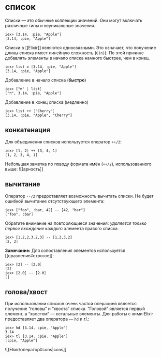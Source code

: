 # список

Списки — это обычные коллекции значений. Они могут включать различные типы и неуникальные значения.

```
iex> [3.14, :pie, "Apple"]
[3.14, :pie, "Apple"]
```

Списки в [[Elixir]] являются односвязными. Это означает, что получение длины списка имеет линейную сложность (`O(n)`). По этой причине добавлять элементы в начало списка намного быстрее, чем в конец.

```
iex> list = [3.14, :pie, "Apple"]
[3.14, :pie, "Apple"]
```
Добавление в начало списка (**быстро**)
```
iex> ["π" | list]
["π", 3.14, :pie, "Apple"]
```
Добавление в конец списка (медленно)
```
iex> list ++ ["Cherry"]
[3.14, :pie, "Apple", "Cherry"]
```

## конкатенация

Для объединения списков используется оператор `++/2`:

```
iex> [1, 2] ++ [3, 4, 1]
[1, 2, 3, 4, 1]
```

Небольшая заметка по поводу формата имён (`++/2`), использованного выше: ![[арность]]

## вычитание

Оператор `--/2` предоставляет возможность вычитать списки. Не будет ошибкой вычитание отсутствующего элемента:

```
iex> ["foo", :bar, 42] -- [42, "bar"]
["foo", :bar]
```

Обратите внимание на повторяющиеся значения: *удаляется только первое вхождение* каждого элемента правого списка:

```
iex> [1,2,2,3,2,3] -- [1,2,3,2]
[2, 3]
```

**Замечание:** Для сопоставления элементов используется 
[[сравнение#строгое]]:

```
iex> [2] -- [2.0]
[2]
iex> [2.0] -- [2.0]
[]
```

## голова/хвост

При использовании списков очень частой операцией является получение “головы” и “хвоста” списка. “Головой” является первый элемент, а “хвостом” — остальные элементы. Для работы с ними Elixir предоставляет два оператора — `hd` и `tl`:

```
iex> hd [3.14, :pie, "Apple"]
3.14
iex> tl [3.14, :pie, "Apple"]
[:pie, "Apple"]
```

![[Elixir/оператор#cons|cons]]
